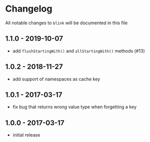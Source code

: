 # Changelog

All notable changes to `blink` will be documented in this file

## 1.1.0 - 2019-10-07

- add `flushStartingWith()` and `allStartingWith()` methods (#13)

## 1.0.2 - 2018-11-27

- add support of namespaces as cache key

## 1.0.1 - 2017-03-17

- fix bug that returns wrong value type when forgetting a key

## 1.0.0 - 2017-03-17

- initial release
